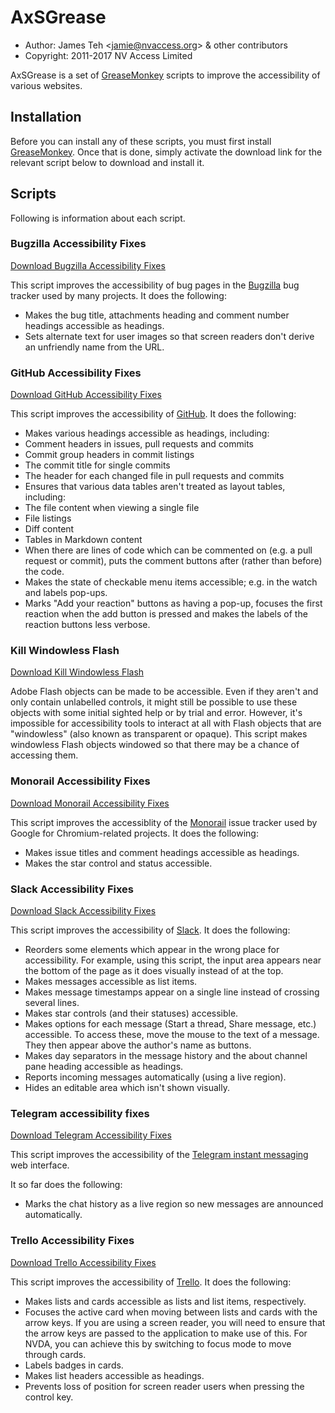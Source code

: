 # AxSGrease

- Author: James Teh &lt;jamie@nvaccess.org&gt; & other contributors
- Copyright: 2011-2017 NV Access Limited

AxSGrease is a set of [GreaseMonkey](https://addons.mozilla.org/en-US/firefox/addon/greasemonkey/) scripts to improve the accessibility of various websites.

## Installation
Before you can install any of these scripts, you must first install [GreaseMonkey](https://addons.mozilla.org/en-US/firefox/addon/greasemonkey/).
Once that is done, simply activate the download link for the relevant script below to download and install it.

## Scripts
Following is information about each script.

### Bugzilla Accessibility Fixes
[Download Bugzilla Accessibility Fixes](https://github.com/nvaccess/axSGrease/raw/master/BugzillaA11yFixes.user.js)

This script improves the accessibility of bug pages in the [Bugzilla](http://www.bugzilla.org/) bug tracker used by many projects.
It does the following:

- Makes the bug title, attachments heading and comment number headings accessible as headings.
- Sets alternate text for user images so that screen readers don't derive an unfriendly name from the URL.

### GitHub Accessibility Fixes
[Download GitHub Accessibility Fixes](https://github.com/nvaccess/axSGrease/raw/master/GitHubA11yFixes.user.js)

This script improves the accessibility of [GitHub](https://github.com/).
It does the following:

- Makes various headings accessible as headings, including:
 - Comment headers in issues, pull requests and commits
 - Commit group headers in commit listings
 - The commit title for single commits
 - The header for each changed file in pull requests and commits
- Ensures that various data tables aren't treated as layout tables, including:
 - The file content when viewing a single file
 - File listings
 - Diff content
 - Tables in Markdown content
- When there are lines of code which can be commented on (e.g. a pull request or commit), puts the comment buttons after (rather than before) the code.
- Makes the state of checkable menu items accessible; e.g. in the watch and labels pop-ups.
- Marks "Add your reaction" buttons as having a pop-up, focuses the first reaction when the add button is pressed and makes the labels of the reaction buttons less verbose.

### Kill Windowless Flash
[Download Kill Windowless Flash](https://github.com/nvaccess/axSGrease/raw/master/KillWindowlessFlash.user.js)

Adobe Flash objects can be made to be accessible.
Even if they aren't and only contain unlabelled controls, it might still be possible to use these objects with some initial sighted help or by trial and error.
However, it's impossible for accessibility tools to interact at all with Flash objects that are "windowless" (also known as transparent or opaque).
This script makes windowless Flash objects windowed so that there may be a chance of accessing them.

### Monorail Accessibility Fixes
[Download Monorail Accessibility Fixes](https://github.com/nvaccess/axSGrease/raw/master/MonorailA11yFixes.user.js)

This script improves the accessiblity of the [Monorail](https://bugs.chromium.org/) issue tracker used by Google for Chromium-related projects.
It does the following:

- Makes issue titles and comment headings accessible as headings.
- Makes the star control and status accessible.

### Slack Accessibility Fixes
[Download Slack Accessibility Fixes](https://github.com/nvaccess/axSGrease/raw/master/SlackA11yFixes.user.js)

This script improves the accessibility of [Slack](https://www.slack.com/).
It does the following:

- Reorders some elements which appear in the wrong place for accessibility. For example, using this script, the input area appears near the bottom of the page as it does visually instead of at the top.
- Makes messages accessible as list items.
- Makes message timestamps appear on a single line instead of crossing several lines.
- Makes star controls (and their statuses) accessible.
- Makes options for each message (Start a thread, Share message, etc.) accessible.
 To access these, move the mouse to the text of a message.
 They then appear above the author's name as buttons.
- Makes day separators in the message history and the about channel pane heading accessible as headings.
- Reports incoming messages automatically (using a live region).
- Hides an editable area which isn't shown visually.

### Telegram accessibility fixes
[Download Telegram Accessibility Fixes](https://github.com/nvaccess/axSGrease/raw/master/TelegramA11yFixes.user.js)

This script improves the accessibility of the [Telegram instant messaging](https://web.telegram.org/) web interface.

It so far does the following:

- Marks the chat history as a live region so new messages are announced automatically.

### Trello Accessibility Fixes
[Download Trello Accessibility Fixes](https://github.com/nvaccess/axSGrease/raw/master/TrelloA11yFixes.user.js)

This script improves the accessibility of [Trello](https://trello.com/).
It does the following:

- Makes lists and cards accessible as lists and list items, respectively.
- Focuses the active card when moving between lists and cards with the arrow keys.
 If you are using a screen reader, you will need to ensure that the arrow keys are passed to the application to make use of this.
 For NVDA, you can achieve this by switching to focus mode to move through cards.
- Labels badges in cards.
- Makes list headers accessible as headings.
- Prevents loss of position for screen reader users when pressing the control key.
